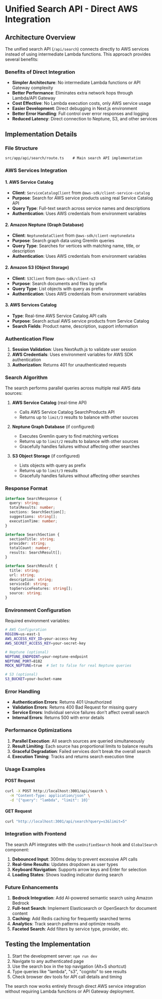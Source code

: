# Unified Search API - Direct AWS Integration

## Architecture Overview

The unified search API (`/api/search`) connects directly to AWS services instead of using intermediate Lambda functions. This approach provides several benefits:

### Benefits of Direct Integration

- **Simpler Architecture**: No intermediate Lambda functions or API Gateway complexity
- **Better Performance**: Eliminates extra network hops through Lambda/API Gateway
- **Cost Effective**: No Lambda execution costs, only AWS service usage
- **Easier Development**: Direct debugging in Next.js environment
- **Better Error Handling**: Full control over error responses and logging
- **Reduced Latency**: Direct connection to Neptune, S3, and other services

## Implementation Details

### File Structure

```
src/app/api/search/route.ts    # Main search API implementation
```

### AWS Services Integration

#### 1. AWS Service Catalog

- **Client**: `ServiceCatalogClient` from `@aws-sdk/client-service-catalog`
- **Purpose**: Search for AWS service products using real Service Catalog API
- **Query Type**: Full-text search across service names and descriptions
- **Authentication**: Uses AWS credentials from environment variables

#### 2. Amazon Neptune (Graph Database)

- **Client**: `NeptunedataClient` from `@aws-sdk/client-neptunedata`
- **Purpose**: Search graph data using Gremlin queries
- **Query Type**: Searches for vertices with matching name, title, or description
- **Authentication**: Uses AWS credentials from environment variables

#### 2. Amazon S3 (Object Storage)

- **Client**: `S3Client` from `@aws-sdk/client-s3`
- **Purpose**: Search documents and files by prefix
- **Query Type**: List objects with query as prefix
- **Authentication**: Uses AWS credentials from environment variables

#### 3. AWS Services Catalog

- **Type**: Real-time AWS Service Catalog API calls
- **Purpose**: Search actual AWS service products from Service Catalog
- **Search Fields**: Product name, description, support information

### Authentication Flow

1. **Session Validation**: Uses NextAuth.js to validate user session
2. **AWS Credentials**: Uses environment variables for AWS SDK authentication
3. **Authorization**: Returns 401 for unauthenticated requests

### Search Algorithm

The search performs parallel queries across multiple real AWS data sources:

1. **AWS Service Catalog** (real-time API)

   - Calls AWS Service Catalog SearchProducts API
   - Returns up to `limit/3` results to balance with other sources

2. **Neptune Graph Database** (if configured)

   - Executes Gremlin query to find matching vertices
   - Returns up to `limit/2` results to balance with other sources
   - Gracefully handles failures without affecting other searches

3. **S3 Object Storage** (if configured)
   - Lists objects with query as prefix
   - Returns up to `limit/3` results
   - Gracefully handles failures without affecting other searches

### Response Format

```typescript
interface SearchResponse {
  query: string;
  totalResults: number;
  sections: SearchSection[];
  suggestions: string[];
  executionTime: number;
}

interface SearchSection {
  sectionTitle: string;
  provider: string;
  totalCount: number;
  results: SearchResult[];
}

interface SearchResult {
  title: string;
  url: string;
  description: string;
  serviceId: string;
  topServiceFeatures: string[];
  source: string;
}
```

### Environment Configuration

Required environment variables:

```bash
# AWS Configuration
REGION=us-east-1
AWS_ACCESS_KEY_ID=your-access-key
AWS_SECRET_ACCESS_KEY=your-secret-key

# Neptune (optional)
NEPTUNE_ENDPOINT=your-neptune-endpoint
NEPTUNE_PORT=8182
MOCK_NEPTUNE=true  # Set to false for real Neptune queries

# S3 (optional)
S3_BUCKET=your-bucket-name
```

### Error Handling

- **Authentication Errors**: Returns 401 Unauthorized
- **Validation Errors**: Returns 400 Bad Request for missing query
- **Service Errors**: Individual service failures don't affect overall search
- **Internal Errors**: Returns 500 with error details

### Performance Optimizations

1. **Parallel Execution**: All search sources are queried simultaneously
2. **Result Limiting**: Each source has proportional limits to balance results
3. **Graceful Degradation**: Failed services don't break the overall search
4. **Execution Timing**: Tracks and returns search execution time

### Usage Examples

#### POST Request

```bash
curl -X POST http://localhost:3001/api/search \
  -H "Content-Type: application/json" \
  -d '{"query": "lambda", "limit": 10}'
```

#### GET Request

```bash
curl "http://localhost:3001/api/search?query=s3&limit=5"
```

### Integration with Frontend

The search API integrates with the `useUnifiedSearch` hook and `GlobalSearch` component:

1. **Debounced Input**: 300ms delay to prevent excessive API calls
2. **Real-time Results**: Updates dropdown as user types
3. **Keyboard Navigation**: Supports arrow keys and Enter for selection
4. **Loading States**: Shows loading indicator during search

### Future Enhancements

1. **Bedrock Integration**: Add AI-powered semantic search using Amazon Bedrock
2. **Full-text Search**: Implement Elasticsearch or OpenSearch for document content
3. **Caching**: Add Redis caching for frequently searched terms
4. **Analytics**: Track search patterns and optimize results
5. **Faceted Search**: Add filters by service type, provider, etc.

## Testing the Implementation

1. Start the development server: `npm run dev`
2. Navigate to any authenticated page
3. Use the search box in the top navigation (Alt+S shortcut)
4. Type queries like "lambda", "s3", "cognito" to see results
5. Check browser dev tools for API call details and timing

The search now works entirely through direct AWS service integration without requiring Lambda functions or API Gateway deployment.
